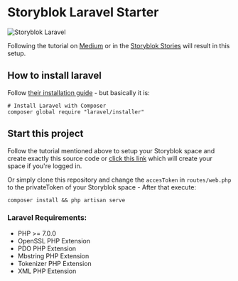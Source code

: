 # Storyblok Laravel Starter

![Storyblok Laravel](https://cdn-images-1.medium.com/max/2000/1*XtAABo6IRrewPMkvon1AiA.png)

Following the tutorial on [Medium](https://medium.com/p/d92a6316bbf8 ) or in the [Storyblok Stories](https://www.storyblok.com/stories) will result in this setup.

## How to install laravel

Follow [their installation guide](https://laravel.com/docs/5.5/installation#installing-laravel) - but basically it is:

```
# Install Laravel with Composer
composer global require "laravel/installer"
```

## Start this project

Follow the tutorial mentioned above to setup your Storyblok space and 
create exactly this source code or [click this link](https://app.storyblok.com/#!/build/41833) which will
create your space if you're logged in.

Or simply clone this repository and change the `accesToken` in `routes/web.php` to the privateToken of your
Storyblok space - After that execute:

```
composer install && php artisan serve
```

### Laravel Requirements:

- PHP >= 7.0.0
- OpenSSL PHP Extension
- PDO PHP Extension
- Mbstring PHP Extension
- Tokenizer PHP Extension
- XML PHP Extension